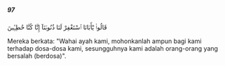 ##### 97

<span class="ayah">قَالُوا۟ يَٰٓأَبَانَا ٱسْتَغْفِرْ لَنَا ذُنُوبَنَآ إِنَّا كُنَّا خَٰطِـِٔينَ</span>

<span class="ayah_translation">Mereka berkata: "Wahai ayah kami, mohonkanlah ampun bagi kami terhadap dosa-dosa kami, sesungguhnya kami adalah orang-orang yang bersalah (berdosa)".</span>

